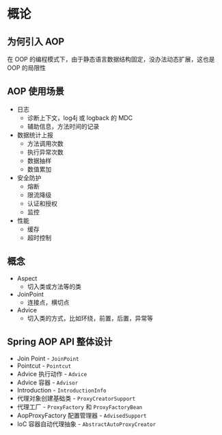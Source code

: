 # 概论

## 为何引入 AOP

在 OOP 的编程模式下，由于静态语言数据结构固定，没办法动态扩展，这也是 OOP 的局限性



## AOP 使用场景

* 日志
  * 诊断上下文，log4j 或 logback 的 MDC
  * 辅助信息，方法时间的记录
* 数据统计上报
  * 方法调用次数
  * 执行异常次数
  * 数据抽样 
  * 数值累加
* 安全防护
  * 熔断
  * 限流降级
  * 认证和授权
  * 监控
* 性能
  * 缓存
  * 超时控制



## 概念

* Aspect
  * 切入类或方法等的类
* JoinPoint
  * 连接点，横切点
* Advice
  * 切入类的方式，比如环绕，前置，后置，异常等



## Spring AOP API 整体设计

* Join Point - `JoinPoint`
* Pointcut - `Pointcut`
* Advice 执行动作 - `Advice`
* Advice 容器 - `Advisor`
* Introduction - `IntroductionInfo`
* 代理对象创建基础类 - `ProxyCreatorSupport`
* 代理工厂 - `ProxyFactory` 和 `ProxyFactoryBean`
* AopProxyFactory 配置管理器 - `AdvisedSupport`
* IoC 容器自动代理抽象 - `AbstractAutoProxyCreator`

